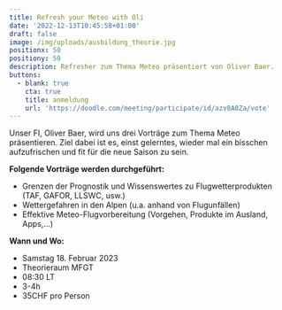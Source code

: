 ```yaml
---
title: Refresh your Meteo with Oli
date: '2022-12-13T10:45:58+01:00'
draft: false
image: /img/uploads/ausbildung_theorie.jpg
positionx: 50
positiony: 50
description: Refresher zum Thema Meteo präsentiert von Oliver Baer.
buttons:
  - blank: true
    cta: true
    title: anmeldung
    url: 'https://doodle.com/meeting/participate/id/azv8A8Za/vote'
---
```

Unser FI, Oliver Baer, wird uns drei Vorträge zum Thema Meteo präsentieren. Ziel dabei ist es, einst gelerntes, wieder mal ein bisschen aufzufrischen und fit für die neue Saison zu sein.

**Folgende Vorträge werden durchgeführt:**

* Grenzen der Prognostik und Wissenswertes zu Flugwetterprodukten (TAF, GAFOR, LLSWC, usw.)
* Wettergefahren in den Alpen (u.a. anhand von Flugunfällen)
* Effektive Meteo-Flugvorbereitung (Vorgehen, Produkte im Ausland, Apps,...)

**Wann und Wo:**

* Samstag 18. Februar 2023
* Theorieraum MFGT
* 08:30 LT
* 3-4h
* 35CHF pro Person
